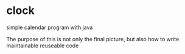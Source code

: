 # clock

simple calendar program with java

The purpose of this is not only the final picture, but also how to write maintainable reuseable code
